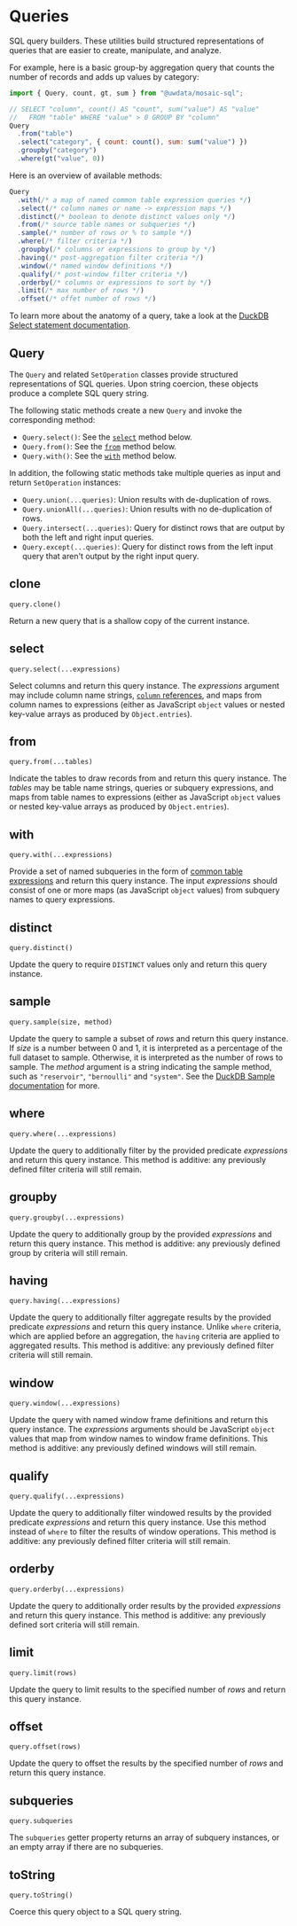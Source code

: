 # Queries

SQL query builders.
These utilities build structured representations of queries that are easier to create, manipulate, and analyze.

For example, here is a basic group-by aggregation query that counts the number of records and adds up values by category:

``` js
import { Query, count, gt, sum } from "@uwdata/mosaic-sql";

// SELECT "column", count() AS "count", sum("value") AS "value"
//   FROM "table" WHERE "value" > 0 GROUP BY "column"
Query
  .from("table")
  .select("category", { count: count(), sum: sum("value") })
  .groupby("category")
  .where(gt("value", 0))
```

Here is an overview of available methods:

``` js
Query
  .with(/* a map of named common table expression queries */)
  .select(/* column names or name -> expression maps */)
  .distinct(/* boolean to denote distinct values only */)
  .from(/* source table names or subqueries */)
  .sample(/* number of rows or % to sample */)
  .where(/* filter criteria */)
  .groupby(/* columns or expressions to group by */)
  .having(/* post-aggregation filter criteria */)
  .window(/* named window definitions */)
  .qualify(/* post-window filter criteria */)
  .orderby(/* columns or expressions to sort by */)
  .limit(/* max number of rows */)
  .offset(/* offet number of rows */)
```

To learn more about the anatomy of a query, take a look at the [DuckDB Select statement documentation](https://duckdb.org/docs/sql/statements/select).

## Query

The `Query` and related `SetOperation` classes provide structured representations of SQL queries.
Upon string coercion, these objects produce a complete SQL query string.

The following static methods create a new `Query` and invoke the corresponding method:

- `Query.select()`: See the [`select`](#select) method below.
- `Query.from()`: See the [`from`](#from) method below.
- `Query.with()`: See the [`with`](#with) method below.

In addition, the following static methods take multiple queries as input and return `SetOperation` instances:

- `Query.union(...queries)`: Union results with de-duplication of rows.
- `Query.unionAll(...queries)`: Union results with no de-duplication of rows.
- `Query.intersect(...queries)`: Query for distinct rows that are output by both the left and right input queries.
- `Query.except(...queries)`: Query for distinct rows from the left input query that aren't output by the right input query.

## clone

`query.clone()`

Return a new query that is a shallow copy of the current instance.

## select

`query.select(...expressions)`

Select columns and return this query instance.
The _expressions_ argument may include column name strings, [`column` references](./expressions#column), and maps from column names to expressions (either as JavaScript `object` values or nested key-value arrays as produced by `Object.entries`).

## from

`query.from(...tables)`

Indicate the tables to draw records from and return this query instance.
The _tables_ may be table name strings, queries or subquery expressions, and maps from table names to expressions (either as JavaScript `object` values or nested key-value arrays as produced by `Object.entries`).

## with

`query.with(...expressions)`

Provide a set of named subqueries in the form of [common table expressions](https://duckdb.org/docs/sql/query_syntax/with.html) and return this query instance.
The input _expressions_ should consist of one or more maps (as JavaScript `object` values) from subquery names to query expressions.

## distinct

`query.distinct()`

Update the query to require `DISTINCT` values only and return this query instance.

## sample

`query.sample(size, method)`

Update the query to sample a subset of _rows_ and return this query instance.
If _size_ is a number between 0 and 1, it is interpreted as a percentage of the full dataset to sample.
Otherwise, it is interpreted as the number of rows to sample.
The _method_ argument is a string indicating the sample method, such as `"reservoir"`, `"bernoulli"` and `"system"`.
See the [DuckDB Sample documentation](https://duckdb.org/docs/sql/samples) for more.

## where

`query.where(...expressions)`

Update the query to additionally filter by the provided predicate _expressions_ and return this query instance.
This method is additive: any previously defined filter criteria will still remain.

## groupby

`query.groupby(...expressions)`

Update the query to additionally group by the provided _expressions_ and return this query instance.
This method is additive: any previously defined group by criteria will still remain.

## having

`query.having(...expressions)`

Update the query to additionally filter aggregate results by the provided predicate _expressions_ and return this query instance.
Unlike `where` criteria, which are applied before an aggregation, the `having` criteria are applied to aggregated results.
This method is additive: any previously defined filter criteria will still remain.

## window

`query.window(...expressions)`

Update the query with named window frame definitions and return this query instance.
The _expressions_ arguments should be JavaScript `object` values that map from window names to window frame definitions.
This method is additive: any previously defined windows will still remain.

## qualify

`query.qualify(...expressions)`

Update the query to additionally filter windowed results by the provided predicate _expressions_ and return this query instance.
Use this method instead of `where` to filter the results of window operations.
This method is additive: any previously defined filter criteria will still remain.

## orderby

`query.orderby(...expressions)`

Update the query to additionally order results by the provided _expressions_ and return this query instance.
This method is additive: any previously defined sort criteria will still remain.

## limit

`query.limit(rows)`

Update the query to limit results to the specified number of _rows_ and return this query instance.

## offset

`query.offset(rows)`

Update the query to offset the results by the specified number of _rows_ and return this query instance.

## subqueries

`query.subqueries`

The `subqueries` getter property returns an array of subquery instances, or an empty array if there are no subqueries.

## toString

`query.toString()`

Coerce this query object to a SQL query string.
